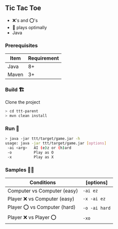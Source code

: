 ## Tic Tac Toe
- :x:'s and :o:'s 
- :robot: plays optimally 
- Java 

### Prerequisites
|Item|Requirement |
|--|--|
|Java|8+
|Maven|3+


### Build :building_construction:

Clone the project
```bash
> cd ttt-parent
> mvn clean install
```
### Run :runner:
```bash
> java -jar ttt/target/game.jar -h
usage: java -jar ttt/target/game.jar [options]
 -ai <arg>   AI (e)z or (h)ard
 -o          Play as O
 -x          Play as X
```

### Samples :man_playing_handball:

Conditions| [options]
---|---
Computer vs Computer (easy)|```-ai ez```
Player :x: vs Computer (easy)|```-x -ai ez```
Player :o: vs Computer (hard)|```-o -ai hard```
Player :x: vs Player :o:|```-xo```

